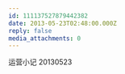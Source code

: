 ```yaml
---
id: 111137527879442382
date: 2013-05-23T02:48:00.000Z
reply: false
media_attachments: 0
---
```


运营小记 20130523 ​​​​

